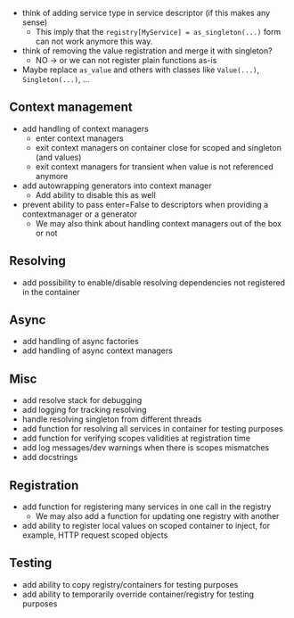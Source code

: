 - think of adding service type in service descriptor (if this makes any sense)
  - This imply that the `registry[MyService] = as_singleton(...)` form can not work anymore this way.
- think of removing the value registration and merge it with singleton?
  - NO -> or we can not register plain functions as-is
- Maybe replace `as_value` and others with classes like `Value(...)`, `Singleton(...)`, ...

## Context management

- add handling of context managers
  - enter context managers
  - exit context managers on container close for scoped and singleton (and values)
  - exit context managers for transient when value is not referenced anymore
- add autowrapping generators into context manager
  - Add ability to disable this as well
- prevent ability to pass enter=False to descriptors when providing a contextmanager or a generator
  - We may also think about handling context managers out of the box or not

## Resolving

- add possibility to enable/disable resolving dependencies not registered in the container

## Async

- add handling of async factories
- add handling of async context managers

## Misc

- add resolve stack for debugging
- add logging for tracking resolving
- handle resolving singleton from different threads
- add function for resolving all services in container for testing purposes
- add function for verifying scopes validities at registration time
- add log messages/dev warnings when there is scopes mismatches
- add docstrings

## Registration

- add function for registering many services in one call in the registry
  - We may also add a function for updating one registry with another
- add ability to register local values on scoped container to inject, for example, HTTP request scoped objects

## Testing

- add ability to copy registry/containers for testing purposes
- add ability to temporarily override container/registry for testing purposes
